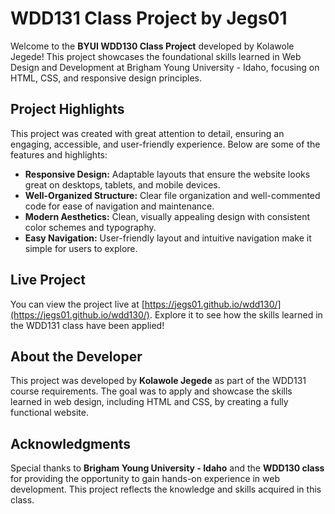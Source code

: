 # WDD131 Class Project by Jegs01

Welcome to the **BYUI WDD130 Class Project** developed by Kolawole Jegede! This project showcases the foundational skills learned in Web Design and Development at Brigham Young University - Idaho, focusing on HTML, CSS, and responsive design principles.

## Project Highlights

This project was created with great attention to detail, ensuring an engaging, accessible, and user-friendly experience. Below are some of the features and highlights:

- **Responsive Design:** Adaptable layouts that ensure the website looks great on desktops, tablets, and mobile devices.
- **Well-Organized Structure:** Clear file organization and well-commented code for ease of navigation and maintenance.
- **Modern Aesthetics:** Clean, visually appealing design with consistent color schemes and typography.
- **Easy Navigation:** User-friendly layout and intuitive navigation make it simple for users to explore.

## Live Project

You can view the project live at [https://jegs01.github.io/wdd130/](https://jegs01.github.io/wdd130/). Explore it to see how the skills learned in the WDD131 class have been applied!

## About the Developer

This project was developed by **Kolawole Jegede** as part of the WDD131 course requirements. The goal was to apply and showcase the skills learned in web design, including HTML and CSS, by creating a fully functional website.

## Acknowledgments

Special thanks to **Brigham Young University - Idaho** and the **WDD130 class** for providing the opportunity to gain hands-on experience in web development. This project reflects the knowledge and skills acquired in this class.
